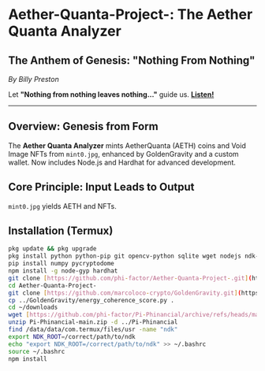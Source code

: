 # Aether-Quanta-Project-: The Aether Quanta Analyzer

## The Anthem of Genesis: "Nothing From Nothing"
*By Billy Preston*

Let **"Nothing from nothing leaves nothing..."** guide us. [**Listen!**](https://www.youtube.com/watch?v=BPQ9M-o8e9g)

---

## Overview: Genesis from Form
The **Aether Quanta Analyzer** mints AetherQuanta (AETH) coins and Void Image NFTs from `mint0.jpg`, enhanced by GoldenGravity and a custom wallet. Now includes Node.js and Hardhat for advanced development.

## Core Principle: Input Leads to Output
`mint0.jpg` yields AETH and NFTs.

## Installation (Termux)
```bash
pkg update && pkg upgrade
pkg install python python-pip git opencv-python sqlite wget nodejs ndk-multilib ndk-sysroot
pip install numpy pycryptodome
npm install -g node-gyp hardhat
git clone [https://github.com/phi-factor/Aether-Quanta-Project-.git](https://github.com/phi-factor/Aether-Quanta-Project-.git)
cd Aether-Quanta-Project-
git clone [https://github.com/marcoloco-crypto/GoldenGravity.git](https://github.com/marcoloco-crypto/GoldenGravity.git) ../GoldenGravity
cp ../GoldenGravity/energy_coherence_score.py .
cd ~/downloads
wget [https://github.com/phi-factor/Pi-Phinancial/archive/refs/heads/main.zip](https://github.com/phi-factor/Pi-Phinancial/archive/refs/heads/main.zip) -O Pi-Phinancial-main.zip
unzip Pi-Phinancial-main.zip -d ../Pi-Phinancial
find /data/data/com.termux/files/usr -name "ndk"
export NDK_ROOT=/correct/path/to/ndk
echo "export NDK_ROOT=/correct/path/to/ndk" >> ~/.bashrc
source ~/.bashrc
npm install

